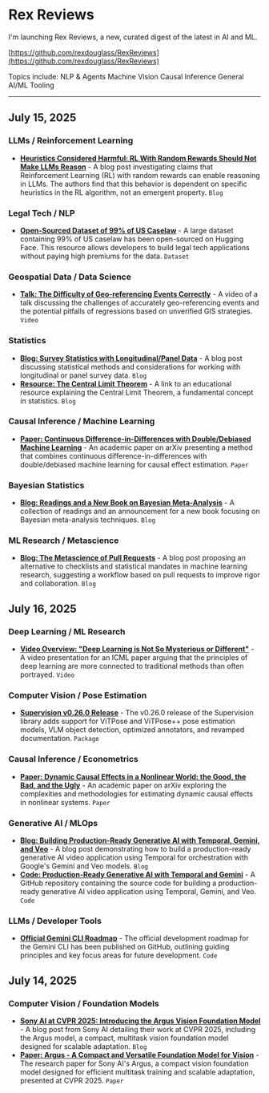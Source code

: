 # Rex Reviews

I'm launching Rex Reviews, a new, curated digest of the latest in AI and ML.

[https://github.com/rexdouglass/RexReviews](https://github.com/rexdouglass/RexReviews)

Topics include: NLP & Agents 	 Machine Vision  Causal Inference 	 General AI/ML Tooling

---

## July 15, 2025

### LLMs / Reinforcement Learning
- **[Heuristics Considered Harmful: RL With Random Rewards Should Not Make LLMs Reason](https://fuchsia-arch-d8e.notion.site/Heuristics-Considered-Harmful-RL-With-Random-Rewards-Should-Not-Make-LLMs-Reason-21ba29497c4180ca86ffce303f01923d)** - A blog post investigating claims that Reinforcement Learning (RL) with random rewards can enable reasoning in LLMs. The authors find that this behavior is dependent on specific heuristics in the RL algorithm, not an emergent property. `Blog`

### Legal Tech / NLP
- **[Open-Sourced Dataset of 99% of US Caselaw](https://huggingface.co/datasets/common-pile/caselaw_access_project)** - A large dataset containing 99% of US caselaw has been open-sourced on Hugging Face. This resource allows developers to build legal tech applications without paying high premiums for the data. `Dataset`

### Geospatial Data / Data Science
- **[Talk: The Difficulty of Geo-referencing Events Correctly](https://www.youtube.com/watch?v=BsNwvqnyQBU)** - A video of a talk discussing the challenges of accurately geo-referencing events and the potential pitfalls of regressions based on unverified GIS strategies. `Video`

### Statistics
- **[Blog: Survey Statistics with Longitudinal/Panel Data](https://statmodeling.stat.columbia.edu/2025/07/15/survey-statistics-longitudinal-panel-data/)** - A blog post discussing statistical methods and considerations for working with longitudinal or panel survey data. `Blog`
- **[Resource: The Central Limit Theorem](https://hbiostat.org/bbr/htest.html#central-limit-theorem)** - A link to an educational resource explaining the Central Limit Theorem, a fundamental concept in statistics. `Blog`

### Causal Inference / Machine Learning
- **[Paper: Continuous Difference-in-Differences with Double/Debiased Machine Learning](https://arxiv.org/abs/2408.10509)** - An academic paper on arXiv presenting a method that combines continuous difference-in-differences with double/debiased machine learning for causal effect estimation. `Paper`

### Bayesian Statistics
- **[Blog: Readings and a New Book on Bayesian Meta-Analysis](https://statmodeling.stat.columbia.edu/2025/07/15/a-bunch-of-readings-and-a-new-book-on-bayesian-meta-analysis/)** - A collection of readings and an announcement for a new book focusing on Bayesian meta-analysis techniques. `Blog`

### ML Research / Metascience
- **[Blog: The Metascience of Pull Requests](https://www.argmin.net/p/metascience-of-pull-requests)** - A blog post proposing an alternative to checklists and statistical mandates in machine learning research, suggesting a workflow based on pull requests to improve rigor and collaboration. `Blog`

## July 16, 2025

### Deep Learning / ML Research
- **[Video Overview: "Deep Learning is Not So Mysterious or Different"](https://recorder-v3.slideslive.com/#/share?share=101946&s=cdcb0828-4afd-4a91-9d1e-35441e62ea8d)** - A video presentation for an ICML paper arguing that the principles of deep learning are more connected to traditional methods than often portrayed. `Video`

### Computer Vision / Pose Estimation
- **[Supervision v0.26.0 Release](https://github.com/roboflow/supervision/releases/tag/0.26.0)** - The v0.26.0 release of the Supervision library adds support for ViTPose and ViTPose++ pose estimation models, VLM object detection, optimized annotators, and revamped documentation. `Package`

### Causal Inference / Econometrics
- **[Paper: Dynamic Causal Effects in a Nonlinear World: the Good, the Bad, and the Ugly](https://arxiv.org/abs/2411.10415)** - An academic paper on arXiv exploring the complexities and methodologies for estimating dynamic causal effects in nonlinear systems. `Paper`

### Generative AI / MLOps
- **[Blog: Building Production-Ready Generative AI with Temporal, Gemini, and Veo](https://temporal.io/blog/build-prod-ready-gen-ai-temporal-gemini-veo)** - A blog post demonstrating how to build a production-ready generative AI video application using Temporal for orchestration with Google's Gemini and Veo models. `Blog`
- **[Code: Production-Ready Generative AI with Temporal and Gemini](https://github.com/kawofong/temporal-videogen/tree/main)** - A GitHub repository containing the source code for building a production-ready generative AI video application using Temporal, Gemini, and Veo. `Code`

### LLMs / Developer Tools
- **[Official Gemini CLI Roadmap](https://github.com/google-gemini/gemini-cli/blob/main/ROADMAP.md)** - The official development roadmap for the Gemini CLI has been published on GitHub, outlining guiding principles and key focus areas for future development. `Code`

## July 14, 2025

### Computer Vision / Foundation Models
- **[Sony AI at CVPR 2025: Introducing the Argus Vision Foundation Model](https://ai.sony/blog/Research-That-Scales-Adapts-and-Creates-Spotlighting-Sony-AI-at-CVPR-2025/)** - A blog post from Sony AI detailing their work at CVPR 2025, including the Argus model, a compact, multitask vision foundation model designed for scalable adaptation. `Blog`
- **[Paper: Argus - A Compact and Versatile Foundation Model for Vision](https://ai.sony/publications/Argus-A-Compact-and-Versatile-Foundation-Model-for-Vision/)** - The research paper for Sony AI's Argus, a compact vision foundation model designed for efficient multitask training and scalable adaptation, presented at CVPR 2025. `Paper`
